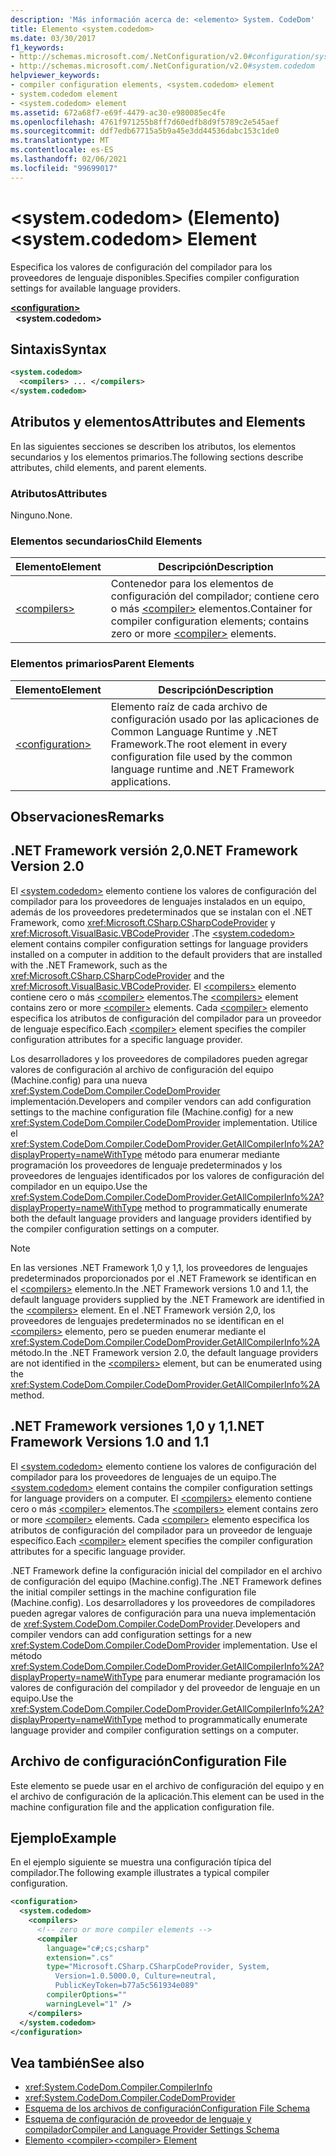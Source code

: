 ```yaml
---
description: 'Más información acerca de: <elemento> System. CodeDom'
title: Elemento <system.codedom>
ms.date: 03/30/2017
f1_keywords:
- http://schemas.microsoft.com/.NetConfiguration/v2.0#configuration/system.codedom
- http://schemas.microsoft.com/.NetConfiguration/v2.0#system.codedom
helpviewer_keywords:
- compiler configuration elements, <system.codedom> element
- system.codedom element
- <system.codedom> element
ms.assetid: 672a68f7-e69f-4479-ac30-e980085ec4fe
ms.openlocfilehash: 4761f971255b8ff7d60edfb8d9f5789c2e545aef
ms.sourcegitcommit: ddf7edb67715a5b9a45e3dd44536dabc153c1de0
ms.translationtype: MT
ms.contentlocale: es-ES
ms.lasthandoff: 02/06/2021
ms.locfileid: "99699017"
---
```

# <a name="systemcodedom-element"></a><span data-ttu-id="3ce48-103">\<system.codedom> (Elemento)</span><span class="sxs-lookup"><span data-stu-id="3ce48-103">\<system.codedom> Element</span></span>

<span data-ttu-id="3ce48-104">Especifica los valores de configuración del compilador para los proveedores de lenguaje disponibles.</span><span class="sxs-lookup"><span data-stu-id="3ce48-104">Specifies compiler configuration settings for available language providers.</span></span>  
  
[**\<configuration>**](../configuration-element.md)  
&nbsp;&nbsp;**\<system.codedom>**  
  
## <a name="syntax"></a><span data-ttu-id="3ce48-105">Sintaxis</span><span class="sxs-lookup"><span data-stu-id="3ce48-105">Syntax</span></span>  
  
```xml  
<system.codedom>  
  <compilers> ... </compilers>  
</system.codedom>  
```  
  
## <a name="attributes-and-elements"></a><span data-ttu-id="3ce48-106">Atributos y elementos</span><span class="sxs-lookup"><span data-stu-id="3ce48-106">Attributes and Elements</span></span>  

 <span data-ttu-id="3ce48-107">En las siguientes secciones se describen los atributos, los elementos secundarios y los elementos primarios.</span><span class="sxs-lookup"><span data-stu-id="3ce48-107">The following sections describe attributes, child elements, and parent elements.</span></span>  
  
### <a name="attributes"></a><span data-ttu-id="3ce48-108">Atributos</span><span class="sxs-lookup"><span data-stu-id="3ce48-108">Attributes</span></span>  

 <span data-ttu-id="3ce48-109">Ninguno.</span><span class="sxs-lookup"><span data-stu-id="3ce48-109">None.</span></span>  
  
### <a name="child-elements"></a><span data-ttu-id="3ce48-110">Elementos secundarios</span><span class="sxs-lookup"><span data-stu-id="3ce48-110">Child Elements</span></span>  
  
|<span data-ttu-id="3ce48-111">Elemento</span><span class="sxs-lookup"><span data-stu-id="3ce48-111">Element</span></span>|<span data-ttu-id="3ce48-112">Descripción</span><span class="sxs-lookup"><span data-stu-id="3ce48-112">Description</span></span>|  
|-------------|-----------------|  
|[\<compilers>](compilers-element.md)|<span data-ttu-id="3ce48-113">Contenedor para los elementos de configuración del compilador; contiene cero o más [\<compiler>](compiler-element.md) elementos.</span><span class="sxs-lookup"><span data-stu-id="3ce48-113">Container for compiler configuration elements; contains zero or more [\<compiler>](compiler-element.md) elements.</span></span>|  
  
### <a name="parent-elements"></a><span data-ttu-id="3ce48-114">Elementos primarios</span><span class="sxs-lookup"><span data-stu-id="3ce48-114">Parent Elements</span></span>  
  
|<span data-ttu-id="3ce48-115">Elemento</span><span class="sxs-lookup"><span data-stu-id="3ce48-115">Element</span></span>|<span data-ttu-id="3ce48-116">Descripción</span><span class="sxs-lookup"><span data-stu-id="3ce48-116">Description</span></span>|  
|-------------|-----------------|  
|[\<configuration>](../configuration-element.md)|<span data-ttu-id="3ce48-117">Elemento raíz de cada archivo de configuración usado por las aplicaciones de Common Language Runtime y .NET Framework.</span><span class="sxs-lookup"><span data-stu-id="3ce48-117">The root element in every configuration file used by the common language runtime and .NET Framework applications.</span></span>|  
  
## <a name="remarks"></a><span data-ttu-id="3ce48-118">Observaciones</span><span class="sxs-lookup"><span data-stu-id="3ce48-118">Remarks</span></span>  
  
## <a name="net-framework-version-20"></a><span data-ttu-id="3ce48-119">.NET Framework versión 2,0</span><span class="sxs-lookup"><span data-stu-id="3ce48-119">.NET Framework Version 2.0</span></span>  

 <span data-ttu-id="3ce48-120">El [\<system.codedom>](system-codedom-element.md) elemento contiene los valores de configuración del compilador para los proveedores de lenguajes instalados en un equipo, además de los proveedores predeterminados que se instalan con el .NET Framework, como <xref:Microsoft.CSharp.CSharpCodeProvider> y <xref:Microsoft.VisualBasic.VBCodeProvider> .</span><span class="sxs-lookup"><span data-stu-id="3ce48-120">The [\<system.codedom>](system-codedom-element.md) element contains compiler configuration settings for language providers installed on a computer in addition to the default providers that are installed with the .NET Framework, such as the <xref:Microsoft.CSharp.CSharpCodeProvider> and the <xref:Microsoft.VisualBasic.VBCodeProvider>.</span></span> <span data-ttu-id="3ce48-121">El [\<compilers>](compilers-element.md) elemento contiene cero o más [\<compiler>](compiler-element.md) elementos.</span><span class="sxs-lookup"><span data-stu-id="3ce48-121">The [\<compilers>](compilers-element.md) element contains zero or more [\<compiler>](compiler-element.md) elements.</span></span> <span data-ttu-id="3ce48-122">Cada [\<compiler>](compiler-element.md) elemento especifica los atributos de configuración del compilador para un proveedor de lenguaje específico.</span><span class="sxs-lookup"><span data-stu-id="3ce48-122">Each [\<compiler>](compiler-element.md) element specifies the compiler configuration attributes for a specific language provider.</span></span>  
  
 <span data-ttu-id="3ce48-123">Los desarrolladores y los proveedores de compiladores pueden agregar valores de configuración al archivo de configuración del equipo (Machine.config) para una nueva <xref:System.CodeDom.Compiler.CodeDomProvider> implementación.</span><span class="sxs-lookup"><span data-stu-id="3ce48-123">Developers and compiler vendors can add configuration settings to the machine configuration file (Machine.config) for a new <xref:System.CodeDom.Compiler.CodeDomProvider> implementation.</span></span> <span data-ttu-id="3ce48-124">Utilice el <xref:System.CodeDom.Compiler.CodeDomProvider.GetAllCompilerInfo%2A?displayProperty=nameWithType> método para enumerar mediante programación los proveedores de lenguaje predeterminados y los proveedores de lenguajes identificados por los valores de configuración del compilador en un equipo.</span><span class="sxs-lookup"><span data-stu-id="3ce48-124">Use the <xref:System.CodeDom.Compiler.CodeDomProvider.GetAllCompilerInfo%2A?displayProperty=nameWithType> method to programmatically enumerate both the default language providers and language providers identified by the compiler configuration settings on a computer.</span></span>  
  
> [!NOTE]
> <span data-ttu-id="3ce48-125">En las versiones .NET Framework 1,0 y 1,1, los proveedores de lenguajes predeterminados proporcionados por el .NET Framework se identifican en el [\<compilers>](compilers-element.md) elemento.</span><span class="sxs-lookup"><span data-stu-id="3ce48-125">In the .NET Framework versions 1.0 and 1.1, the default language providers supplied by the .NET Framework are identified in the [\<compilers>](compilers-element.md) element.</span></span> <span data-ttu-id="3ce48-126">En el .NET Framework versión 2,0, los proveedores de lenguajes predeterminados no se identifican en el [\<compilers>](compilers-element.md) elemento, pero se pueden enumerar mediante el <xref:System.CodeDom.Compiler.CodeDomProvider.GetAllCompilerInfo%2A> método.</span><span class="sxs-lookup"><span data-stu-id="3ce48-126">In the .NET Framework version 2.0, the default language providers are not identified in the [\<compilers>](compilers-element.md) element, but can be enumerated using the <xref:System.CodeDom.Compiler.CodeDomProvider.GetAllCompilerInfo%2A> method.</span></span>  
  
## <a name="net-framework-versions-10-and-11"></a><span data-ttu-id="3ce48-127">.NET Framework versiones 1,0 y 1,1</span><span class="sxs-lookup"><span data-stu-id="3ce48-127">.NET Framework Versions 1.0 and 1.1</span></span>  

 <span data-ttu-id="3ce48-128">El [\<system.codedom>](system-codedom-element.md) elemento contiene los valores de configuración del compilador para los proveedores de lenguajes de un equipo.</span><span class="sxs-lookup"><span data-stu-id="3ce48-128">The [\<system.codedom>](system-codedom-element.md) element contains the compiler configuration settings for language providers on a computer.</span></span> <span data-ttu-id="3ce48-129">El [\<compilers>](compilers-element.md) elemento contiene cero o más [\<compiler>](compiler-element.md) elementos.</span><span class="sxs-lookup"><span data-stu-id="3ce48-129">The [\<compilers>](compilers-element.md) element contains zero or more [\<compiler>](compiler-element.md) elements.</span></span> <span data-ttu-id="3ce48-130">Cada [\<compiler>](compiler-element.md) elemento especifica los atributos de configuración del compilador para un proveedor de lenguaje específico.</span><span class="sxs-lookup"><span data-stu-id="3ce48-130">Each [\<compiler>](compiler-element.md) element specifies the compiler configuration attributes for a specific language provider.</span></span>  
  
 <span data-ttu-id="3ce48-131">.NET Framework define la configuración inicial del compilador en el archivo de configuración del equipo (Machine.config).</span><span class="sxs-lookup"><span data-stu-id="3ce48-131">The .NET Framework defines the initial compiler settings in the machine configuration file (Machine.config).</span></span> <span data-ttu-id="3ce48-132">Los desarrolladores y los proveedores de compiladores pueden agregar valores de configuración para una nueva implementación de <xref:System.CodeDom.Compiler.CodeDomProvider>.</span><span class="sxs-lookup"><span data-stu-id="3ce48-132">Developers and compiler vendors can add configuration settings for a new <xref:System.CodeDom.Compiler.CodeDomProvider> implementation.</span></span> <span data-ttu-id="3ce48-133">Use el método <xref:System.CodeDom.Compiler.CodeDomProvider.GetAllCompilerInfo%2A?displayProperty=nameWithType> para enumerar mediante programación los valores de configuración del compilador y del proveedor de lenguaje en un equipo.</span><span class="sxs-lookup"><span data-stu-id="3ce48-133">Use the <xref:System.CodeDom.Compiler.CodeDomProvider.GetAllCompilerInfo%2A?displayProperty=nameWithType> method to programmatically enumerate language provider and compiler configuration settings on a computer.</span></span>  
  
## <a name="configuration-file"></a><span data-ttu-id="3ce48-134">Archivo de configuración</span><span class="sxs-lookup"><span data-stu-id="3ce48-134">Configuration File</span></span>  

 <span data-ttu-id="3ce48-135">Este elemento se puede usar en el archivo de configuración del equipo y en el archivo de configuración de la aplicación.</span><span class="sxs-lookup"><span data-stu-id="3ce48-135">This element can be used in the machine configuration file and the application configuration file.</span></span>  
  
## <a name="example"></a><span data-ttu-id="3ce48-136">Ejemplo</span><span class="sxs-lookup"><span data-stu-id="3ce48-136">Example</span></span>  

 <span data-ttu-id="3ce48-137">En el ejemplo siguiente se muestra una configuración típica del compilador.</span><span class="sxs-lookup"><span data-stu-id="3ce48-137">The following example illustrates a typical compiler configuration.</span></span>  
  
```xml  
<configuration>  
  <system.codedom>  
    <compilers>  
      <!-- zero or more compiler elements -->  
      <compiler
        language="c#;cs;csharp"  
        extension=".cs"  
        type="Microsoft.CSharp.CSharpCodeProvider, System,
          Version=1.0.5000.0, Culture=neutral,
          PublicKeyToken=b77a5c561934e089"  
        compilerOptions=""  
        warningLevel="1" />  
    </compilers>  
  </system.codedom>  
</configuration>  
```  
  
## <a name="see-also"></a><span data-ttu-id="3ce48-138">Vea también</span><span class="sxs-lookup"><span data-stu-id="3ce48-138">See also</span></span>

- <xref:System.CodeDom.Compiler.CompilerInfo>
- <xref:System.CodeDom.Compiler.CodeDomProvider>
- [<span data-ttu-id="3ce48-139">Esquema de los archivos de configuración</span><span class="sxs-lookup"><span data-stu-id="3ce48-139">Configuration File Schema</span></span>](../index.md)
- [<span data-ttu-id="3ce48-140">Esquema de configuración de proveedor de lenguaje y compilador</span><span class="sxs-lookup"><span data-stu-id="3ce48-140">Compiler and Language Provider Settings Schema</span></span>](index.md)
- [<span data-ttu-id="3ce48-141">Elemento \<compiler></span><span class="sxs-lookup"><span data-stu-id="3ce48-141">\<compiler> Element</span></span>](compiler-element.md)
